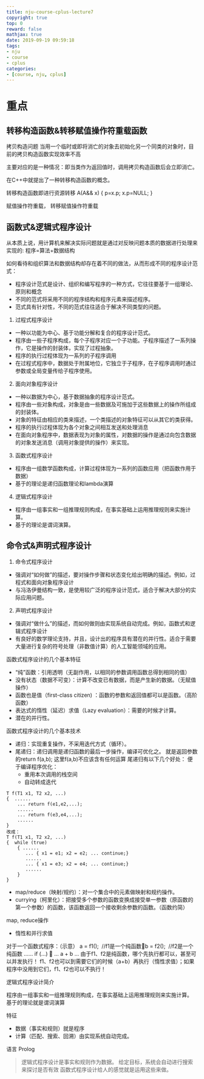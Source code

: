 ```yaml
---
title: nju-course-cplus-lecture7
copyright: true
top: 0
reward: false
mathjax: true
date: 2019-09-19 09:59:18
tags:
- nju
- course
- cplus
categories:
- [course, nju, cplus]
---
```

# 重点

## 转移构造函数&转移赋值操作符重载函数

拷贝构造问题
当用一个临时或即将消亡的对象去初始化另一个同类的对象时，目前的拷贝构造函数实现效率不高

主要对应的是一种情况：即当类作为返回值时，调用拷贝构造函数后会立即消亡。

在C++中就提出了一种转移构造函数的概念。

转移构造函数即进行资源转移
A(A&& x) {
    p=x.p;
    x.p=NULL;
}

赋值操作符重载， 转移赋值操作符重载


## 函数式&逻辑式程序设计

从本质上说，用计算机来解决实际问题就是通过对反映问题本质的数据进行处理来实现的:
程序=算法+数据结构

如何看待和组织算法和数据结构却存在着不同的做法，从而形成不同的程序设计范式：
- 程序设计范式是设计、组织和编写程序的一种方式，它往往要基于一组理论、原则和概念
- 不同的范式将采用不同的程序结构和程序元素来描述程序。
- 范式具有针对性，不同的范式往往适合于解决不同类型的问题。

1. 过程式程序设计
- 一种以功能为中心、基于功能分解和复合的程序设计范式。
- 程序由一些子程序构成，每个子程序对应一个子功能。子程序描述了一系列操作，它是操作的封装体，实现了过程抽象。
- 程序的执行过程体现为一系列的子程序调用
- 在过程式程序中，数据处于附属地位，它独立于子程序，在子程序调用时通过参数或全局变量传给子程序使用。

2. 面向对象程序设计
- 一种以数据为中心，基于数据抽象的程序设计范式。
- 程序由一些对象构成，对象是由一些数据及可施加于这些数据上的操作所组成的封装体。
- 对象的特征由相应的类来描述，一个类描述的对象特征可以从其它的类获得。
- 程序的执行过程体现为各个对象之间相互发送和处理消息
- 在面向对象程序中，数据表现为对象的属性，对数据的操作是通过向包含数据的对象发送消息（调用对象提供的操作）来实现。

3. 函数式程序设计
- 程序由一组数学函数构成，计算过程体现为一系列的函数应用（把函数作用于数据）
- 基于的理论是递归函数理论和lambda演算

4. 逻辑式程序设计
- 程序由一组事实和一组推理规则构成，在事实基础上运用推理规则来实施计算。
- 基于的理论是谓词演算。

## 命令式&声明式程序设计

1. 命令式程序设计
- 强调对“如何做”的描述，要对操作步骤和状态变化给出明确的描述。例如，过程式和面向对象程序设计
- 与冯洛伊曼结构一致，是使用较广泛的程序设计范式，适合于解决大部分的实际应用问题。

2. 声明式程序设计
- 强调对“做什么”的描述，而如何做则由实现系统自动完成。例如，函数式和逻辑式程序设计
- 有良好的数学理论支持，并且，设计出的程序具有潜在的并行性。适合于需要大量进行复杂的符号处理（非数值计算）的人工智能领域的应用。

函数式程序设计的几个基本特征

- “纯”函数：引用透明（无副作用，以相同的参数调用函数总得到相同的值）
- 没有状态（数据不可变）：计算不改变已有数据，而是产生新的数据。（无赋值操作）
- 函数也是值（first-class citizen) ：函数的参数和返回值都可以是函数。（高阶函数）
- 表达式的惰性（延迟）求值（Lazy evaluation）：需要的时候才计算。
- 潜在的并行性。

函数式程序设计的几个基本技术

- 递归：实现重复操作，不采用迭代方式（循环）。
- 尾递归：递归调用是递归函数的最后一步操作，编译可优化之。 就是返回参数的return f(a,b); 这里f(a,b)不应该含有任何运算
尾递归有以下几个好处：
便于编译程序优化：
    - 重用本次调用的栈空间
    - 自动转成迭代
```
T f(T1 x1, T2 x2, ...)
{  ......
    ... return f(e1,e2,...);
    ......
    ... return f(e3,e4,...);
    ......
}
改成：
T f(T1 x1, T2 x2, ...)
{  while (true)
    { ......
       ... { x1 = e1; x2 = e2; ... continue;} 
       ......
       ... { x1 = e3; x2 = e4; ... continue;}
       ......
    }
}
```
- map/reduce（映射/规约）：对一个集合中的元素做映射和规约操作。
- currying（柯里化）：把接受多个参数的函数变换成接受单一参数（原函数的第一个参数）的函数，该函数返回一个接收剩余参数的函数。（函数约简）


map,  reduce操作

- 惰性和并行求值

对于一个函数式程序：（示意）
a = f1();  //f1是一个纯函数b = f2();  //f2是一个纯函数
......
if (...)    ... a + b ...
由于f1、f2是纯函数，哪个先执行都可以，甚至可以并发执行！
f1、f2也可以到需要它们的时候（a+b）再执行（惰性求值）；如果程序中没用到它们，f1、f2也可以不执行！

逻辑式程序设计简介

程序由一组事实和一组推理规则构成，在事实基础上运用推理规则来实施计算。
基于的理论就是谓词演算

特征
- 数据（事实和规则）就是程序
- 计算（匹配、搜索、回溯）由实现系统自动完成。

语言
Prolog

> 逻辑式程序设计是事实和规则作为数据。 给定目标，系统会自动进行搜索来探讨是否有效
> 函数式程序设计给人的感觉就是运用这些来做。
